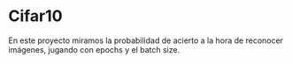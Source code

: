 # Cifar10

En este proyecto miramos la probabilidad de acierto a la hora de reconocer imágenes, jugando con epochs y el batch size.